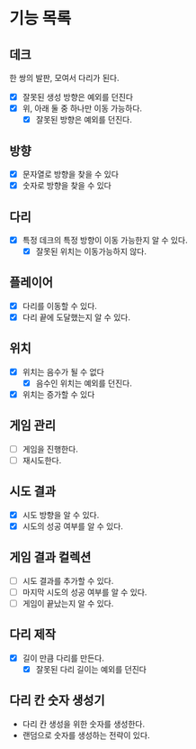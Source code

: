# 기능 목록

## 데크
한 쌍의 발판, 모여서 다리가 된다.
- [x] 잘못된 생성 방향은 예외를 던진다
- [x] 위, 아래 둘 중 하나만 이동 가능하다.
  - [x] 잘못된 방향은 예외를 던진다.

## 방향
- [x] 문자열로 방향을 찾을 수 있다
- [x] 숫자로 방향을 찾을 수 있다

## 다리
- [x] 특정 데크의 특정 방향이 이동 가능한지 알 수 있다.
  - [x] 잘못된 위치는 이동가능하지 않다.

## 플레이어
- [x] 다리를 이동할 수 있다.
- [x] 다리 끝에 도달했는지 알 수 있다.

## 위치
- [x] 위치는 음수가 될 수 없다
  - [x] 음수인 위치는 예외를 던진다.
- [x] 위치는 증가할 수 있다

## 게임 관리
- [ ] 게임을 진행한다.
- [ ] 재시도한다.

## 시도 결과
- [x] 시도 방향을 알 수 있다.
- [x] 시도의 성공 여부를 알 수 있다.

## 게임 결과 컬렉션
- [ ] 시도 결과를 추가할 수 있다.
- [ ] 마지막 시도의 성공 여부를 알 수 있다.
- [ ] 게임이 끝났는지 알 수 있다.

## 다리 제작
- [x] 길이 만큼 다리를 만든다.
  - [x] 잘못된 다리 길이는 예외를 던진다

## 다리 칸 숫자 생성기
- 다리 칸 생성을 위한 숫자를 생성한다.
- 랜덤으로 숫자를 생성하는 전략이 있다.